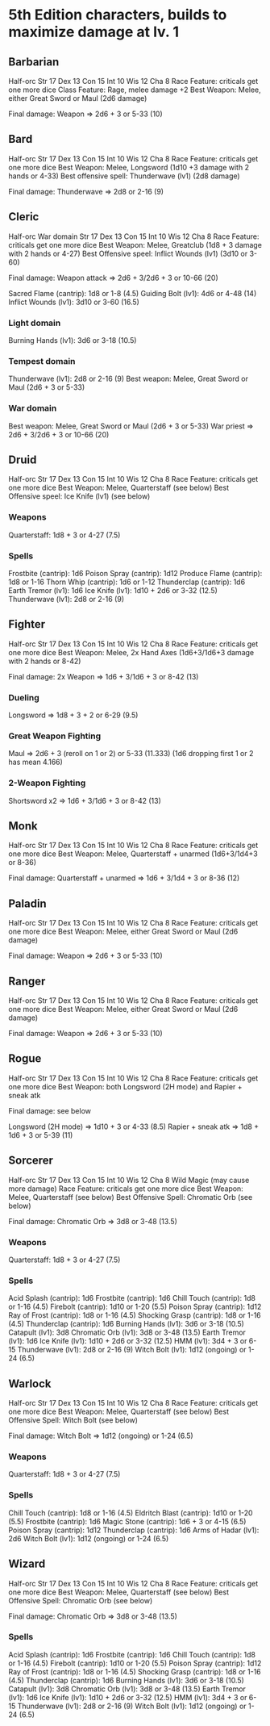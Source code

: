 # 5th Edition characters, builds to maximize damage at lv. 1

## Barbarian
Half-orc
Str 17 Dex 13 Con 15
Int 10 Wis 12 Cha 8
Race Feature: criticals get one more dice
Class Feature: Rage, melee damage +2
Best Weapon: Melee, either Great Sword or Maul (2d6 damage)

Final damage: Weapon => 2d6 + 3 or 5-33 (10)

## Bard
Half-orc
Str 17 Dex 13 Con 15
Int 10 Wis 12 Cha 8
Race Feature: criticals get one more dice
Best Weapon: Melee, Longsword (1d10 +3 damage with 2 hands or 4-33)
Best offensive spell: Thunderwave (lv1) (2d8 damage)

Final damage: Thunderwave => 2d8 or 2-16 (9)

## Cleric
Half-orc
War domain
Str 17 Dex 13 Con 15
Int 10 Wis 12 Cha 8
Race Feature: criticals get one more dice
Best Weapon: Melee, Greatclub (1d8 + 3 damage with 2 hands or 4-27)
Best Offensive speel: Inflict Wounds (lv1) (3d10 or 3-60)

Final damage: Weapon attack => 2d6 + 3/2d6 + 3 or 10-66 (20) 

Sacred Flame (cantrip): 1d8 or 1-8 (4.5)
Guiding Bolt (lv1): 4d6 or 4-48 (14)
Inflict Wounds (lv1): 3d10 or 3-60 (16.5)

### Light domain
Burning Hands (lv1): 3d6 or 3-18 (10.5)

### Tempest domain
Thunderwave (lv1): 2d8 or 2-16 (9)
Best weapon: Melee, Great Sword or Maul (2d6 + 3 or 5-33)

### War domain
Best weapon: Melee, Great Sword or Maul (2d6 + 3 or 5-33)
War priest => 2d6 + 3/2d6 + 3 or 10-66 (20)

## Druid
Half-orc
Str 17 Dex 13 Con 15
Int 10 Wis 12 Cha 8
Race Feature: criticals get one more dice
Best Weapon: Melee, Quarterstaff (see below)
Best Offensive speel: Ice Knife (lv1) (see below)

### Weapons
Quarterstaff: 1d8 + 3 or 4-27 (7.5)

### Spells
Frostbite (cantrip): 1d6
Poison Spray (cantrip): 1d12
Produce Flame (cantrip): 1d8 or 1-16
Thorn Whip (cantrip): 1d6 or 1-12
Thunderclap (cantrip): 1d6
Earth Tremor (lv1): 1d6
Ice Knife (lv1): 1d10 + 2d6 or 3-32 (12.5)
Thunderwave (lv1): 2d8 or 2-16 (9)

## Fighter
Half-orc
Str 17 Dex 13 Con 15
Int 10 Wis 12 Cha 8
Race Feature: criticals get one more dice
Best Weapon: Melee, 2x Hand Axes (1d6+3/1d6+3 damage with 2 hands or 8-42)

Final damage: 2x Weapon => 1d6 + 3/1d6 + 3 or 8-42 (13)

### Dueling

Longsword => 1d8 + 3 + 2 or 6-29 (9.5)

### Great Weapon Fighting

Maul => 2d6 + 3 (reroll on 1 or 2) or 5-33 (11.333)
(1d6 dropping first 1 or 2 has mean 4.166)

### 2-Weapon Fighting

Shortsword x2 => 1d6 + 3/1d6 + 3 or 8-42 (13)

## Monk
Half-orc
Str 17 Dex 13 Con 15
Int 10 Wis 12 Cha 8
Race Feature: criticals get one more dice
Best Weapon: Melee, Quarterstaff + unarmed (1d6+3/1d4+3 or 8-36)

Final damage: Quarterstaff + unarmed => 1d6 + 3/1d4 + 3 or 8-36 (12)

## Paladin
Half-orc
Str 17 Dex 13 Con 15
Int 10 Wis 12 Cha 8
Race Feature: criticals get one more dice
Best Weapon: Melee, either Great Sword or Maul (2d6 damage)

Final damage: Weapon => 2d6 + 3 or 5-33 (10)

## Ranger
Half-orc
Str 17 Dex 13 Con 15
Int 10 Wis 12 Cha 8
Race Feature: criticals get one more dice
Best Weapon: Melee, either Great Sword or Maul (2d6 damage)

Final damage: Weapon => 2d6 + 3 or 5-33 (10)

## Rogue
Half-orc
Str 17 Dex 13 Con 15
Int 10 Wis 12 Cha 8
Race Feature: criticals get one more dice
Best Weapon: both Longsword (2H mode) and Rapier + sneak atk

Final damage: see below

Longsword (2H mode) => 1d10 + 3 or 4-33 (8.5)
Rapier + sneak atk  => 1d8 + 1d6 + 3 or 5-39 (11)

## Sorcerer
Half-orc
Str 17 Dex 13 Con 15
Int 10 Wis 12 Cha 8
Wild Magic (may cause more damage)
Race Feature: criticals get one more dice
Best Weapon: Melee, Quarterstaff (see below)
Best Offensive Spell: Chromatic Orb (see below)

Final damage: Chromatic Orb => 3d8 or 3-48 (13.5)

### Weapons
Quarterstaff: 1d8 + 3 or 4-27 (7.5)

### Spells
Acid Splash (cantrip): 1d6
Frostbite (cantrip): 1d6
Chill Touch (cantrip): 1d8 or 1-16 (4.5)
Firebolt (cantrip): 1d10 or 1-20 (5.5)
Poison Spray (cantrip): 1d12
Ray of Frost (cantrip): 1d8 or 1-16 (4.5)
Shocking Grasp (cantrip): 1d8 or 1-16 (4.5)
Thunderclap (cantrip): 1d6
Burning Hands (lv1): 3d6 or 3-18 (10.5)
Catapult (lv1): 3d8
Chromatic Orb (lv1): 3d8 or 3-48 (13.5)
Earth Tremor (lv1): 1d6
Ice Knife (lv1): 1d10 + 2d6 or 3-32 (12.5)
HMM (lv1): 3d4 + 3 or 6-15
Thunderwave (lv1): 2d8 or 2-16 (9)
Witch Bolt (lv1): 1d12 (ongoing) or 1-24 (6.5)

## Warlock
Half-orc
Str 17 Dex 13 Con 15
Int 10 Wis 12 Cha 8
Race Feature: criticals get one more dice
Best Weapon: Melee, Quarterstaff (see below)
Best Offensive Spell: Witch Bolt (see below)

Final damage: Witch Bolt => 1d12 (ongoing) or 1-24 (6.5)

### Weapons
Quarterstaff: 1d8 + 3 or 4-27 (7.5)

### Spells
Chill Touch (cantrip): 1d8 or 1-16 (4.5)
Eldritch Blast (cantrip): 1d10 or 1-20 (5.5)
Frostbite (cantrip): 1d6
Magic Stone (cantrip): 1d6 + 3 or 4-15 (6.5)
Poison Spray (cantrip): 1d12
Thunderclap (cantrip): 1d6
Arms of Hadar (lv1): 2d6
Witch Bolt (lv1): 1d12 (ongoing) or 1-24 (6.5)

## Wizard
Half-orc
Str 17 Dex 13 Con 15
Int 10 Wis 12 Cha 8
Race Feature: criticals get one more dice
Best Weapon: Melee, Quarterstaff (see below)
Best Offensive Spell: Chromatic Orb (see below)

Final damage: Chromatic Orb => 3d8 or 3-48 (13.5)

### Spells
Acid Splash (cantrip): 1d6
Frostbite (cantrip): 1d6
Chill Touch (cantrip): 1d8 or 1-16 (4.5)
Firebolt (cantrip): 1d10 or 1-20 (5.5)
Poison Spray (cantrip): 1d12
Ray of Frost (cantrip): 1d8 or 1-16 (4.5)
Shocking Grasp (cantrip): 1d8 or 1-16 (4.5)
Thunderclap (cantrip): 1d6
Burning Hands (lv1): 3d6 or 3-18 (10.5)
Catapult (lv1): 3d8
Chromatic Orb (lv1): 3d8 or 3-48 (13.5)
Earth Tremor (lv1): 1d6
Ice Knife (lv1): 1d10 + 2d6 or 3-32 (12.5)
HMM (lv1): 3d4 + 3 or 6-15
Thunderwave (lv1): 2d8 or 2-16 (9)
Witch Bolt (lv1): 1d12 (ongoing) or 1-24 (6.5)

